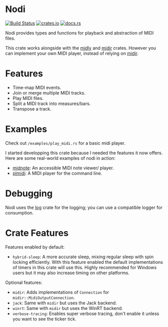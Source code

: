 # Nodi

[![Build Status](https://github.com/insomnimus/nodi/actions/workflows/main.yml/badge.svg)](https://github.com/insomnimus/nodi/actions)
 [![crates.io](https://img.shields.io/crates/v/nodi.svg)](https://crates.io/crates/nodi)
 [![docs.rs](https://docs.rs/nodi/badge.svg)](https://docs.rs/nodi/)

Nodi provides types and functions for playback and abstraction of MIDI files.
 
This crate works alongside with the [midly][] and [midir][] crates. 
However you can implement your own MIDI player, instead of relying on [midir][].

# Features

-	Time-map MIDI events.
-	Join or merge multiple MIDI tracks.
-	Play MIDI files.
 -	Split a MIDI track into measures/bars.
-	Transpose a track.

# Examples
Check out `/examples/play_midi.rs` for a basic midi player.

I started developping this crate because I needed the features it now offers.
Here are some real-world examples of nodi in action:

-	[midnote][]: An accessible MIDI note viewer/ player.
-	[plmidi][]: A MIDI player for the command line.

# Debugging
Nodi uses the [log][] crate for the logging; you can use a compatible logger for consumption.

# Crate Features
Features enabled by default:

- `hybrid-sleep`: A more accurate sleep, mixing regular sleep with spin locking efficiently. With this feature enabled the default implementations of timers in this crate will use this. Highly recommended for Windows users but it may also increase timing on other platforms.

Optional features:

- `midir`: Adds implementations of `Connection` for `midir::MidiOutputConnection`.
- `jack`: Same with `midir` but uses the Jack backend.
- `winrt`: Same with `midir` but uses the WinRT backend.
- `verbose-tracing`: Enables super verbose tracing, don't enable it unless you want to see the ticker tick.

[midir]: https://crates.io/crates/midir
[midly]: https://crates.io/crates/midly
[plmidi]: https://github.com/insomnimus/plmidi
[midnote]: https://github.com/insomnimus/midnote
[log]: https://docs.rs/log/

